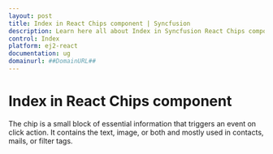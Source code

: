 ```yaml
---
layout: post
title: Index in React Chips component | Syncfusion
description: Learn here all about Index in Syncfusion React Chips component of Syncfusion Essential JS 2 and more.
control: Index 
platform: ej2-react
documentation: ug
domainurl: ##DomainURL##
---
```


# Index in React Chips component

The chip is a small block of essential information that triggers an event on click action. It contains the text, image, or both and mostly used in contacts, mails, or filter tags.
